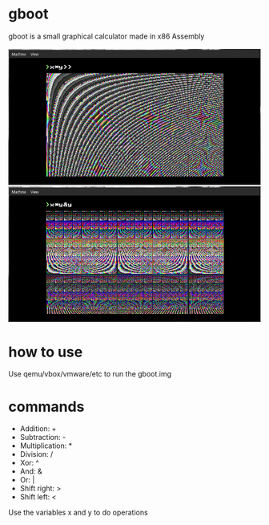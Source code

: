 # gboot
gboot is a small graphical calculator made in x86 Assembly <br /><br />
![](scrshot.png)
![](scrshot2.png)

# how to use
Use qemu/vbox/vmware/etc to run the gboot.img

# commands
- Addition: +
- Subtraction: -
- Multiplication: *
- Division: /
- Xor: ^
- And: &
- Or: |
- Shift right: >
- Shift left: <

Use the variables x and y to do operations
